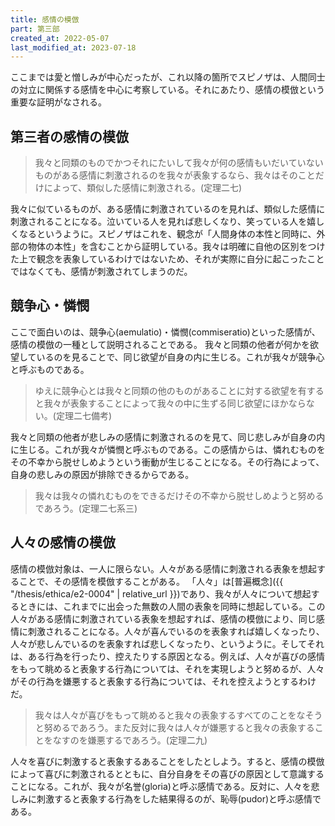 ```yaml
---
title: 感情の模倣
part: 第三部
created_at: 2022-05-07
last_modified_at: 2023-07-18
---
```


ここまでは愛と憎しみが中心だったが、これ以降の箇所でスピノザは、人間同士の対立に関係する感情を中心に考察している。それにあたり、感情の模倣という重要な証明がなされる。

## 第三者の感情の模倣

>我々と同類のものでかつそれにたいして我々が何の感情もいだいていないものがある感情に刺激されるのを我々が表象するなら、我々はそのことだけによって、類似した感情に刺激される。(定理二七)

我々に似ているものが、ある感情に刺激されているのを見れば、類似した感情に刺激されることになる。泣いている人を見れば悲しくなり、笑っている人を嬉しくなるというように。スピノザはこれを、観念が「人間身体の本性と同時に、外部の物体の本性」を含むことから証明している。我々は明確に自他の区別をつけた上で観念を表象しているわけではないため、それが実際に自分に起こったことではなくても、感情が刺激されてしまうのだ。

## 競争心・憐憫

ここで面白いのは、競争心(aemulatio)・憐憫(commiseratio)といった感情が、感情の模倣の一種として説明されることである。
我々と同類の他者が何かを欲望しているのを見ることで、同じ欲望が自身の内に生じる。これが我々が競争心と呼ぶものである。

>ゆえに競争心とは我々と同類の他のものがあることに対する欲望を有すると我々が表象することによって我々の中に生ずる同じ欲望にほかならない。(定理二七備考)

我々と同類の他者が悲しみの感情に刺激されるのを見て、同じ悲しみが自身の内に生じる。これが我々が憐憫と呼ぶものである。この感情からは、憐れむものをその不幸から脱せしめようという衝動が生じることになる。その行為によって、自身の悲しみの原因が排除できるからである。

>我々は我々の憐れむものをできるだけその不幸から脱せしめようと努めるであろう。(定理二七系三)

## 人々の感情の模倣

感情の模倣対象は、一人に限らない。人々がある感情に刺激される表象を想起することで、その感情を模倣することがある。
「人々」は[普遍概念]({{ "/thesis/ethica/e2-0004" | relative_url }})であり、我々が人々について想起するときには、これまでに出会った無数の人間の表象を同時に想起している。この人々がある感情に刺激されている表象を想起すれば、感情の模倣により、同じ感情に刺激されることになる。人々が喜んでいるのを表象すれば嬉しくなったり、人々が悲しんでいるのを表象すれば悲しくなったり、というように。そしてそれは、ある行為を行ったり、控えたりする原因となる。例えば、人々が喜びの感情をもって眺めると表象する行為については、それを実現しようと努めるが、人々がその行為を嫌悪すると表象する行為については、それを控えようとするわけだ。

>我々は人々が喜びをもって眺めると我々の表象するすべてのことをなそうと努めるであろう。また反対に我々は人々が嫌悪すると我々の表象することをなすのを嫌悪するであろう。(定理二九)

人々を喜びに刺激すると表象するあることをしたとしよう。すると、感情の模倣によって喜びに刺激されるとともに、自分自身をその喜びの原因として意識することになる。これが、我々が名誉(gloria)と呼ぶ感情である。反対に、人々を悲しみに刺激すると表象する行為をした結果得るのが、恥辱(pudor)と呼ぶ感情である。
